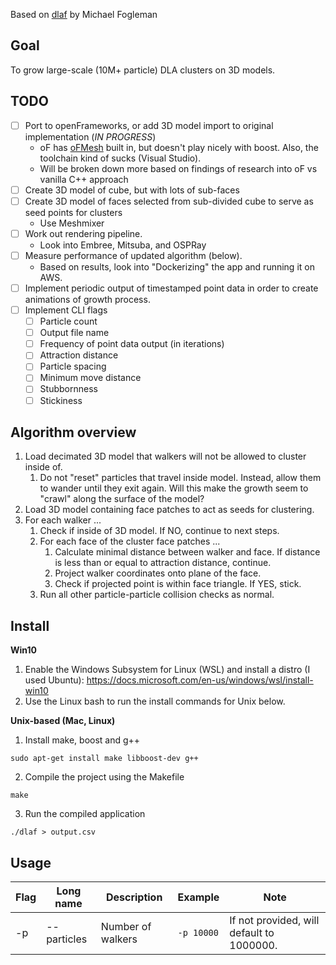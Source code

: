 Based on [dlaf](https://github.com/fogleman/dlaf) by Michael Fogleman

## Goal
To grow large-scale (10M+ particle) DLA clusters on 3D models.

## TODO
- [ ] Port to openFrameworks, or add 3D model import to original implementation (_IN PROGRESS_)
  * oF has [oFMesh](https://openframeworks.cc/documentation/3d/ofMesh/) built in, but doesn't play nicely with boost. Also, the toolchain kind of sucks (Visual Studio).
  * Will be broken down more based on findings of research into oF vs vanilla C++ approach
- [ ] Create 3D model of cube, but with lots of sub-faces
- [ ] Create 3D model of faces selected from sub-divided cube to serve as seed points for clusters
  * Use Meshmixer
- [ ] Work out rendering pipeline.
  * Look into Embree, Mitsuba, and OSPRay
- [ ] Measure performance of updated algorithm (below).
  * Based on results, look into "Dockerizing" the app and running it on AWS.
- [ ] Implement periodic output of timestamped point data in order to create animations of growth process.
- [ ] Implement CLI flags
  - [ ] Particle count
  - [ ] Output file name
  - [ ] Frequency of point data output (in iterations)
  - [ ] Attraction distance
  - [ ] Particle spacing
  - [ ] Minimum move distance
  - [ ] Stubbornness
  - [ ] Stickiness

## Algorithm overview
1. Load decimated 3D model that walkers will not be allowed to cluster inside of.
   1. Do not "reset" particles that travel inside model. Instead, allow them to wander until they exit again. Will this make the growth seem to "crawl" along the surface of the model?
2. Load 3D model containing face patches to act as seeds for clustering.
3. For each walker ...
   1. Check if inside of 3D model. If NO, continue to next steps.
   2. For each face of the cluster face patches ...
      1. Calculate minimal distance between walker and face. If distance is less than or equal to attraction distance, continue.
      2. Project walker coordinates onto plane of the face.
      3. Check if projected point is within face triangle. If YES, stick.
   3. Run all other particle-particle collision checks as normal.

## Install

**Win10**
1. Enable the Windows Subsystem for Linux (WSL) and install a distro (I used Ubuntu): https://docs.microsoft.com/en-us/windows/wsl/install-win10
2. Use the Linux bash to run the install commands for Unix below.

**Unix-based (Mac, Linux)**
1. Install make, boost and g++
```
sudo apt-get install make libboost-dev g++
```
2. Compile the project using the Makefile
```
make
```
3. Run the compiled application
```
./dlaf > output.csv
```

## Usage

| Flag | Long name   | Description       | Example          | Note                                           |
|---   |---          |---                |---               |---                                             |
| -p   | --particles | Number of walkers | `-p 10000`       | If not provided, will default to 1000000.      |